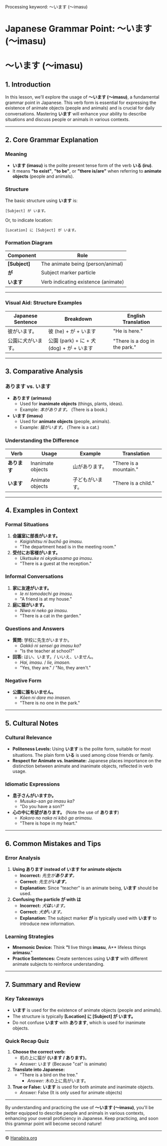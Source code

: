 Processing keyword: ～います (〜imasu)
# Japanese Grammar Point: ～います (〜imasu)
# ～います (〜imasu)
## 1. Introduction
In this lesson, we'll explore the usage of **～います (〜imasu)**, a fundamental grammar point in Japanese. This verb form is essential for expressing the existence of animate objects (people and animals) and is crucial for daily conversations. Mastering **います** will enhance your ability to describe situations and discuss people or animals in various contexts.

---
## 2. Core Grammar Explanation
### Meaning
- **います (imasu)** is the polite present tense form of the verb **いる (iru)**.
- It means **"to exist"**, **"to be"**, or **"there is/are"** when referring to **animate objects** (people and animals).
### Structure
The basic structure using **います** is:
```plaintext
[Subject] が います。
```
Or, to indicate location:
```plaintext
[Location] に [Subject] が います。
```
### Formation Diagram
| Component    | Role                                    |
|--------------|-----------------------------------------|
| **[Subject]**  | The animate being (person/animal)       |
| **が**          | Subject marker particle                 |
| **います**       | Verb indicating existence (animate)     |
---
### Visual Aid: Structure Examples
| Japanese Sentence              | Breakdown                                 | English Translation          |
|--------------------------------|-------------------------------------------|------------------------------|
| 彼がいます。                    | 彼 (he) + が + います                        | "He is here."                |
| 公園に犬がいます。              | 公園 (park) + に + 犬 (dog) + が + います     | "There is a dog in the park."|
---
## 3. Comparative Analysis
### あります vs. います
- **あります (arimasu)**
  - Used for **inanimate objects** (things, plants, ideas).
  - Example: *本があります。* (There is a book.)
- **います (imasu)**
  - Used for **animate objects** (people, animals).
  - Example: *猫がいます。* (There is a cat.)
### Understanding the Difference
| Verb       | Usage              | Example                | Translation              |
|------------|--------------------|------------------------|--------------------------|
| **あります** | Inanimate objects   | 山があります。         | "There is a mountain."   |
| **います**   | Animate objects     | 子どもがいます。       | "There is a child."      |
---
## 4. Examples in Context
### Formal Situations
1. **会議室に部長がいます。**
   - *Kaigishitsu ni buchō ga imasu.*
   - "The department head is in the meeting room."
2. **受付にお客様がいます。**
   - *Uketsuke ni okyakusama ga imasu.*
   - "There is a guest at the reception."
### Informal Conversations
1. **家に友達がいます。**
   - *Ie ni tomodachi ga imasu.*
   - "A friend is at my house."
2. **庭に猫がいます。**
   - *Niwa ni neko ga imasu.*
   - "There is a cat in the garden."
### Questions and Answers
- **質問:** 学校に先生がいますか。
  - *Gakkō ni sensei ga imasu ka?*
  - "Is the teacher at school?"
- **回答:** はい、います。/ いいえ、いません。
  - *Hai, imasu.* / *Iie, imasen.*
  - "Yes, they are." / "No, they aren't."
### Negative Form
- **公園に誰もいません。**
  - *Kōen ni dare mo imasen.*
  - "There is no one in the park."
---
## 5. Cultural Notes
### Cultural Relevance
- **Politeness Levels:** Using **います** is the polite form, suitable for most situations. The plain form **いる** is used among close friends or family.
- **Respect for Animate vs. Inanimate:** Japanese places importance on the distinction between animate and inanimate objects, reflected in verb usage.
### Idiomatic Expressions
- **息子さんがいますか。**
  - *Musuko-san ga imasu ka?*
  - "Do you have a son?"
- **心の中に希望があります。** (Note the use of **あります**)
  - *Kokoro no naka ni kibō ga arimasu.*
  - "There is hope in my heart."
---
## 6. Common Mistakes and Tips
### Error Analysis
1. **Using あります instead of います for animate objects**
   - **Incorrect:** *先生が**あります**。*
   - **Correct:** *先生が**います**。*
   - **Explanation:** Since "teacher" is an animate being, **います** should be used.
2. **Confusing the particle が with は**
   - **Incorrect:** *犬**は**います。*
   - **Correct:** *犬**が**います。*
   - **Explanation:** The subject marker **が** is typically used with **います** to introduce new information.
### Learning Strategies
- **Mnemonic Device:** Think **"I** live things **imasu**, A** lifeless things **arimasu**."
- **Practice Sentences:** Create sentences using **います** with different animate subjects to reinforce understanding.
---
## 7. Summary and Review
### Key Takeaways
- **います** is used for the existence of animate objects (people and animals).
- The structure is typically **[Location] に [Subject] が います。**
- Do not confuse **います** with **あります**, which is used for inanimate objects.
### Quick Recap Quiz
1. **Choose the correct verb:**
   - 机の上に猫が **(います / あります)**。
   - *Answer:* います (Because "cat" is animate)
2. **Translate into Japanese:**
   - "There is a bird on the tree."
     - *Answer:* 木の上に鳥がいます。
3. **True or False:** **います** is used for both animate and inanimate objects.
   - *Answer:* False (It is only used for animate objects)
---
By understanding and practicing the use of **～います (〜imasu)**, you'll be better equipped to describe people and animals in various contexts, enhancing your overall proficiency in Japanese. Keep practicing, and soon this grammar point will become second nature!


---

© [Hanabira.org](https://hanabira.org)
